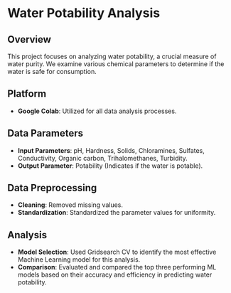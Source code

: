 # Water Potability Analysis

## Overview
This project focuses on analyzing water potability, a crucial measure of water purity. We examine various chemical parameters to determine if the water is safe for consumption.

## Platform
- **Google Colab**: Utilized for all data analysis processes.

## Data Parameters
- **Input Parameters**: pH, Hardness, Solids, Chloramines, Sulfates, Conductivity, Organic carbon, Trihalomethanes, Turbidity.
- **Output Parameter**: Potability (Indicates if the water is potable).

## Data Preprocessing
- **Cleaning**: Removed missing values.
- **Standardization**: Standardized the parameter values for uniformity.

## Analysis
- **Model Selection**: Used Gridsearch CV to identify the most effective Machine Learning model for this analysis.
- **Comparison**: Evaluated and compared the top three performing ML models based on their accuracy and efficiency in predicting water potability.
